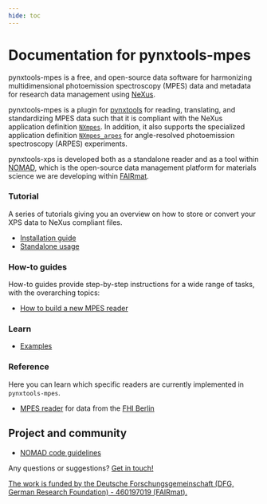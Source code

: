 ```yaml
---
hide: toc
---
```


# Documentation for pynxtools-mpes

pynxtools-mpes is a free, and open-source data software for harmonizing multidimensional photoemission spectroscopy (MPES) data and metadata for research data management using [NeXus](https://www.nexusformat.org/).

pynxtools-mpes is a plugin for [pynxtools](https://github.com/FAIRmat-NFDI/pynxtools) for reading, translating, and standardizing MPES data such that it is compliant with the NeXus application definition [`NXmpes`](https://fairmat-nfdi.github.io/nexus_definitions/classes/contributed_definitions/NXmpes.html). In addition, it also supports the specialized application definition [`NXmpes_arpes`](https://fairmat-nfdi.github.io/nexus_definitions/classes/contributed_definitions/NXmpes_arpes.html) for angle-resolved photoemission spectroscopy (ARPES) experiments.

pynxtools-xps is developed both as a standalone reader and as a tool within [NOMAD](https://nomad-lab.eu/), which is the open-source data management platform for materials science we are developing within [FAIRmat](https://www.fairmat-nfdi.eu/fairmat/).


<div markdown="block" class="home-grid">
<div markdown="block"> 

### Tutorial

A series of tutorials giving you an overview on how to store or convert your XPS data to NeXus compliant files.

- [Installation guide](tutorial/installation.md)
- [Standalone usage](tutorial/standalone.md)

</div>
<div markdown="block">

### How-to guides

How-to guides provide step-by-step instructions for a wide range of tasks, with the overarching topics:

- [How to build a new MPES reader](how-tos/build-a-reader.md)

</div>

<div markdown="block">

### Learn

- [Examples](explanation/examples.md)

</div>
<div markdown="block">

### Reference

Here you can learn which specific readers are currently implemented in `pynxtools-mpes`.

- [MPES reader](reference/mpes.md) for data from the [FHI Berlin](https://www.fhi.mpg.de/de) 

</div>
</div>

<h2>Project and community</h2>

- [NOMAD code guidelines](https://nomad-lab.eu/prod/v1/staging/docs/reference/code_guidelines.html) 

Any questions or suggestions? [Get in touch!](https://www.fair-di.eu/fairmat/about-fairmat/team-fairmat)

[The work is funded by the Deutsche Forschungsgemeinschaft (DFG, German Research Foundation) - 460197019 (FAIRmat).](https://gepris.dfg.de/gepris/projekt/460197019?language=en)
